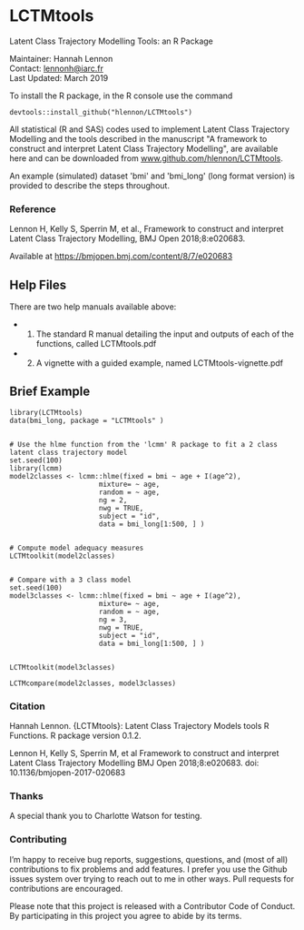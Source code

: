 # LCTMtools

Latent Class Trajectory Modelling Tools: an R Package  

Maintainer: Hannah Lennon  
Contact: lennonh@iarc.fr    
Last Updated: March 2019


To install the R package, in the R console use the command 
```{r}
devtools::install_github("hlennon/LCTMtools")
```  


All statistical (R and SAS) codes used to implement Latent Class Trajectory Modelling and the tools described in the manuscript "A framework to construct and interpret Latent Class Trajectory Modelling", are available here and can be downloaded from www.github.com/hlennon/LCTMtools.  

An example (simulated) dataset 'bmi' and 'bmi_long' (long format version) is provided to describe the steps throughout.



### Reference  
Lennon H, Kelly S, Sperrin M, et al., Framework to construct and interpret Latent Class Trajectory Modelling, BMJ Open 2018;8:e020683.   

Available at
https://bmjopen.bmj.com/content/8/7/e020683


## Help Files
There are two help manuals available above:    
+ 1) The standard R manual detailing the input and outputs of each of the functions, called LCTMtools.pdf  
+ 2) A vignette with a guided example, named LCTMtools-vignette.pdf 


## Brief Example

```{r eval=TRUE}
library(LCTMtools)
data(bmi_long, package = "LCTMtools" )


# Use the hlme function from the 'lcmm' R package to fit a 2 class latent class trajectory model
set.seed(100)
library(lcmm)
model2classes <- lcmm::hlme(fixed = bmi ~ age + I(age^2), 
                      mixture= ~ age, 
                      random = ~ age, 
                      ng = 2, 
                      nwg = TRUE,  
                      subject = "id", 
                      data = bmi_long[1:500, ] )


# Compute model adequacy measures
LCTMtoolkit(model2classes)


# Compare with a 3 class model
set.seed(100)
model3classes <- lcmm::hlme(fixed = bmi ~ age + I(age^2), 
                      mixture= ~ age, 
                      random = ~ age, 
                      ng = 3, 
                      nwg = TRUE,  
                      subject = "id", 
                      data = bmi_long[1:500, ] )


LCTMtoolkit(model3classes)

LCTMcompare(model2classes, model3classes)
```  


### Citation
Hannah Lennon. {LCTMtools}: Latent Class Trajectory Models tools R Functions. R package version 0.1.2.


Lennon H, Kelly S, Sperrin M, et al
    Framework to construct and interpret Latent Class Trajectory Modelling
    BMJ Open 2018;8:e020683. doi: 10.1136/bmjopen-2017-020683


### Thanks
A special thank you to Charlotte Watson for testing.  

### Contributing
I’m happy to receive bug reports, suggestions, questions, and (most of all) contributions to fix problems and add features. I prefer you use the Github issues system over trying to reach out to me in other ways. Pull requests for contributions are encouraged.

Please note that this project is released with a Contributor Code of Conduct. By participating in this project you agree to abide by its terms.
